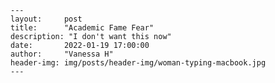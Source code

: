 	---
	layout:     post
	title:      "Academic Fame Fear"
	description: "I don't want this now"
	date:       2022-01-19 17:00:00
	author:     "Vanessa H"
	header-img: img/posts/header-img/woman-typing-macbook.jpg
	---
